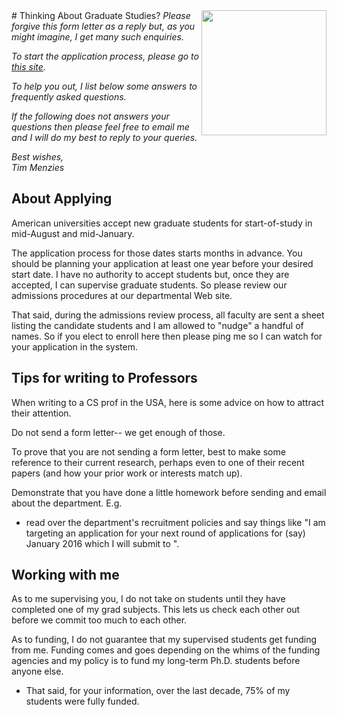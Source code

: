 

<img src="http://collegeinformations.com/wp-content/uploads/2012/06/Graduate-Studies.jpg" align=right width=200>
# Thinking About Graduate Studies?

<em>
Please forgive this form letter as a reply but, as you might imagine, I get many such enquiries.

To start the application process, please go to [this site](http://www.ncsu.edu/grad/programs/how-to-apply/index.php).

To help you out, I list below some answers to frequently asked questions.

If the following does not answers your questions then please feel free to email me and I will do my best to reply to your queries.

Best wishes,   
Tim Menzies</em>

## About Applying

American universities accept new graduate students for start-of-study in mid-August and mid-January.

The application process for those dates starts months in advance. You should be planning your application at least one year before your desired start date.
I have no authority to accept students but, once they are accepted, I can supervise graduate students. So please review our admissions procedures at our departmental Web site.

That said, during the admissions review process, all faculty are sent a sheet listing the candidate students and I am allowed to "nudge" a handful of names. So if you elect to enroll here then please ping me so I can watch for your application in the system.

## Tips for writing to Professors

When writing to a CS prof in the USA, here is some advice on how to attract their attention.

Do not send a form letter-- we get enough of those.

To prove that you are not sending a form letter, best to make some reference to their current research, perhaps even to one of their recent papers (and how your prior work or interests match up).

Demonstrate that you have done a little homework before sending and email about the department. E.g.

- read over the department's recruitment policies and say things like "I am targeting an application for your next round of applications for (say) January 2016 which I will submit to <insert correct email name or web page reference here>".

## Working with me

As to me supervising you, I do not take on students until they have completed one of my grad subjects. This lets us check each other out before we commit too much to each other.

As to funding, I do not guarantee that my supervised students get funding from me. Funding comes and goes depending on the whims of the funding agencies and my policy is to fund my long-term Ph.D. students before anyone else.

- That said, for your information, over the last decade, 75% of my students were fully funded.
